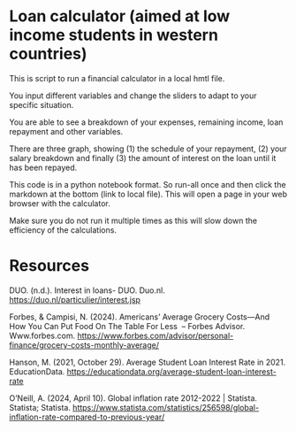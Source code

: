 # Loan calculator (aimed at low income students in western countries)
This is script to run a financial calculator in a local hmtl file.

You input different variables and change the sliders to adapt to your specific situation.

You are able to see a breakdown of your expenses, remaining income, loan repayment and other variables.

There are three graph, showing (1) the schedule of your repayment, (2) your salary breakdown and finally (3) the amount of interest on the loan until it has been repayed.

This code is in a python notebook format. So run-all once and then click the markdown at the bottom (link to local file). This will open a page in your web browser with the calculator.

Make sure you do not run it multiple times as this will slow down the efficiency of the calculations.

# Resources
DUO. (n.d.). Interest in loans- DUO. Duo.nl. https://duo.nl/particulier/interest.jsp

Forbes, & Campisi, N. (2024). Americans’ Average Grocery Costs—And How You Can Put Food On The Table For Less  – Forbes Advisor. Www.forbes.com. https://www.forbes.com/advisor/personal-finance/grocery-costs-monthly-average/

Hanson, M. (2021, October 29). Average Student Loan Interest Rate in 2021. EducationData. https://educationdata.org/average-student-loan-interest-rate

O’Neill, A. (2024, April 10). Global inflation rate 2012-2022 | Statista. Statista; Statista. https://www.statista.com/statistics/256598/global-inflation-rate-compared-to-previous-year/

